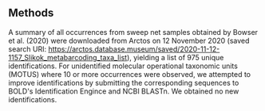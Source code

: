 
## Methods

A summary of all occurrences from sweep net samples obtained by Bowser et al. (2020) were downloaded from Arctos on 12 November 2020 (saved search URI: <https://arctos.database.museum/saved/2020-11-12-1157_Slikok_metabarcoding_taxa_list>), yielding a list of 975 unique identifications. For unidentified molecular operational taxonomic units (MOTUS) where 10 or more occurrences were observed, we attempted to improve identifications by submitting the corresponding sequences to BOLD's Identification Engince and NCBI BLASTn. We obtained no new identifications.


